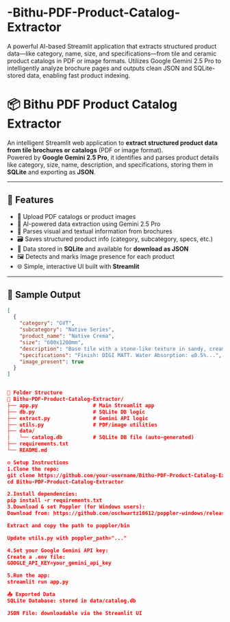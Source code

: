 # -Bithu-PDF-Product-Catalog-Extractor
A powerful AI-based Streamlit application that extracts structured product data—like category, name, size, and specifications—from tile and ceramic product catalogs in PDF or image formats.  Utilizes Google Gemini 2.5 Pro to intelligently analyze brochure pages and outputs clean JSON and SQLite-stored data, enabling fast product indexing.

# 📦 Bithu PDF Product Catalog Extractor

An intelligent Streamlit web application to **extract structured product data from tile brochures or catalogs** (PDF or image format).  
Powered by **Google Gemini 2.5 Pro**, it identifies and parses product details like category, size, name, description, and specifications, storing them in **SQLite** and exporting as **JSON**.

---

## 🚀 Features

- 📄 Upload PDF catalogs or product images  
- 🤖 AI-powered data extraction using Gemini 2.5 Pro  
- 🧠 Parses visual and textual information from brochures  
- 🗃 Saves structured product info (category, subcategory, specs, etc.)  
- 💾 Data stored in **SQLite** and available for **download as JSON**  
- 🖼 Detects and marks image presence for each product  
- 🌐 Simple, interactive UI built with **Streamlit**

---

## 📌 Sample Output

```json
[
  {
    "category": "GVT",
    "subcategory": "Native Series",
    "product_name": "Native Crema",
    "size": "600x1200mm",
    "description": "Base tile with a stone-like texture in sandy, creamy tones...",
    "specifications": "Finish: DIGI MATT. Water Absorption: ≤0.5%...",
    "image_present": true
  }
]


📂 Folder Structure
📁 Bithu-PDF-Product-Catalog-Extractor/
├── app.py                  # Main Streamlit app
├── db.py                   # SQLite DB logic
├── extract.py              # Gemini API logic
├── utils.py                # PDF/image utilities
├── data/
│   └── catalog.db          # SQLite DB file (auto-generated)
├── requirements.txt
└── README.md

⚙️ Setup Instructions
1.Clone the repo:
git clone https://github.com/your-username/Bithu-PDF-Product-Catalog-Extractor.git
cd Bithu-PDF-Product-Catalog-Extractor

2.Install dependencies:
pip install -r requirements.txt
3.Download & set Poppler (for Windows users):
Download from: https://github.com/oschwartz10612/poppler-windows/releases/

Extract and copy the path to poppler/bin

Update utils.py with poppler_path="..."

4.Set your Google Gemini API key:
Create a .env file:
GOOGLE_API_KEY=your_gemini_api_key

5.Run the app:
streamlit run app.py

📤 Exported Data
SQLite Database: stored in data/catalog.db

JSON File: downloadable via the Streamlit UI
